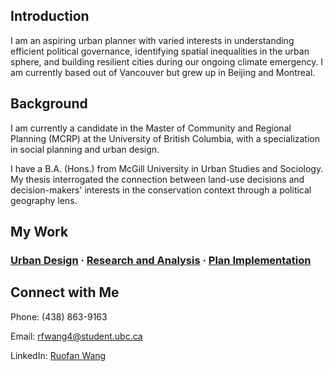 ## Introduction

I am an aspiring urban planner with varied interests in understanding efficient political governance, identifying spatial inequalities in the urban sphere, and building resilient cities during our ongoing climate emergency. I am currently based out of Vancouver but grew up in Beijing and Montreal.

## Background

I am currently a candidate in the Master of Community and Regional Planning (MCRP) at the University of British Columbia, with a specialization in social planning and urban design.

I have a B.A. (Hons.) from McGill University in Urban Studies and Sociology. My thesis interrogated the connection between land-use decisions and decision-makers' interests in the conservation context through a political geography lens.

## My Work

### [Urban Design](/urban-design) · [Research and Analysis](/research) · [Plan Implementation](/indicators)

## Connect with Me

Phone: (438) 863-9163

Email: [rfwang4@student.ubc.ca](mailto:rfwang4@student.ubc.ca)

LinkedIn: [Ruofan Wang](https://www.linkedin.com/in/ruofan-wang-9a9b66175)
